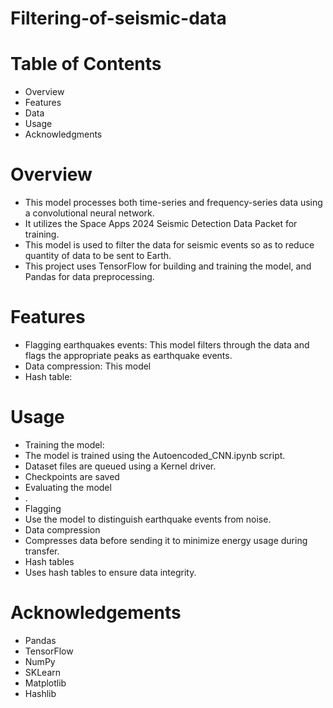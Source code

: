 # Filtering-of-seismic-data

# Table of Contents
-	Overview
-	Features
-	Data
-	Usage
-	Acknowledgments

# Overview

-	This model processes both time-series and frequency-series data using a convolutional neural network.
-	It utilizes the Space Apps 2024 Seismic Detection Data Packet for training.
-	This model is used to filter the data for seismic events so as to reduce quantity of data to be sent to Earth.
-	This project uses TensorFlow for building and training the model, and Pandas for data preprocessing.

# Features

-	Flagging earthquakes events: This model filters through the data and flags the appropriate peaks as earthquake events.
-	Data compression: This model 
-	Hash table:

# Usage

-	Training the model:
  -	The model is trained using the Autoencoded_CNN.ipynb script.
  -	Dataset files are queued using a Kernel driver.
  -	Checkpoints are saved
-	Evaluating the model
  -	.
-	Flagging
  -	Use the model to distinguish earthquake events from noise.
-	Data compression
  -	Compresses data before sending it to minimize energy usage during transfer.
-	Hash tables
  -	Uses hash tables to ensure data integrity.

# Acknowledgements

-	Pandas
-	TensorFlow
-	NumPy
-	SKLearn
-	Matplotlib
-	Hashlib




